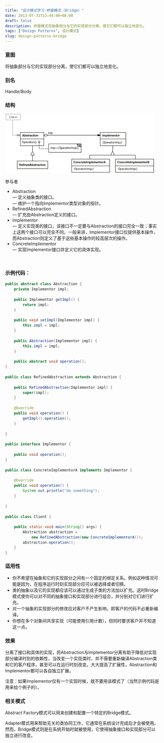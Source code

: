 ```yaml
---
title: "设计模式学习-桥接模式（Bridge）"
date: 2013-07-31T13:44:00+08:00
draft: false
description: 桥接模式将抽象部分与它的实现部分分离，使它们都可以独立地变化。
tags: ["Design Patterns", 设计模式]
slug: design-patterns-bridge
---
```


### 意图
将抽象部分与它的实现部分分离，使它们都可以独立地变化。

### 别名
Handle/Body

### 结构
![bridge](design-patterns-bridge.jpg)

参与者
<ul>
<li>Abstraction<br />
— 定义抽象类的接口。<br />
— 维护一个指向Implementor类型对象的指针。</li>
<li>RefinedAbstraction<br />
— 扩充由Abstraction定义的接口。</li>
<li>Implementor<br />
— 定义实现类的接口，该接口不一定要与Abstraction的接口完全一致；事实上这两个接口可以完全不同。一般来讲，Implementor接口仅提供基本操作，而Abstraction则定义了基于这些基本操作的较高层次的操作。</li>
<li>ConcreteImplementor<br />
— 实现Implementor接口并定义它的具体实现。</li>
</ul>
<br />

### 示例代码：
```java
public abstract class Abstraction {  
    private Implementor impl;  
  
    public Implementor getImpl() {  
        return impl;  
    }  
  
    public void setImpl(Implementor impl) {  
        this.impl = impl;  
    }  
  
    public Abstraction(Implementor impl) {  
        this.impl = impl;  
    }  
      
    public abstract void operation();  
}  
  
public class RefinedAbstraction extends Abstraction {  
  
    public RefinedAbstraction(Implementor impl) {  
        super(impl);  
    }  
  
    @Override  
    public void operation() {  
        getImpl().operation();  
    }  
  
}  
  
public interface Implementor {  
  
    public void operation();  
}  
  
public class ConcreteImplementorA implements Implementor {  
  
    @Override  
    public void operation() {  
        System.out.println("do something");  
    }  
  
}  
  
public class Client {  
  
    public static void main(String[] args) {  
        Abstraction abstraction =
            new RefinedAbstraction(new ConcreteImplementorA());  
        abstraction.operation();  
    }  
}
```

### 适用性

* 你不希望在抽象和它的实现部分之间有一个固定的绑定关系。例如这种情况可能是因为，在程序运行时刻实现部分应可以被选择或者切换。
* 类的抽象以及它的实现都应该可以通过生成子类的方法加以扩充。这时Bridge模式使你可以对不同的抽象接口和实现部分进行组合，并分别对它们进行扩充。
* 对一个抽象的实现部分的修改应对客户不产生影响，即客户的代码不必重新编译。
* 你想在多个对象间共享实现（可能使用引用计数），但同时要求客户并不知道这一点。


### 效果

分离了接口和具体的实现，将Abstraction与Implementor分离有助于降低对实现部分编译时刻的依赖性，当改变一个实现类时，并不需要重新编译Abstraction类和它的客户程序，甚至可以在运行时刻改变。大大提高了扩展性，Abstraction和Implementor都可以各自独立扩展。

注意：如果Implementor仅有一个实现时候，就不要用该模式了（当然示例代码是用来给个例子的）。

### 相关模式

Abstract Factory模式可以用来创建和配置一个特定的Bridge模式。

Adapter模式用来帮助无关的类协同工作，它通常在系统设计完成后才会被使用。然而，Bridge模式则是在系统开始时就被使用，它使得抽象接口和实现部分可以独立进行改变。
